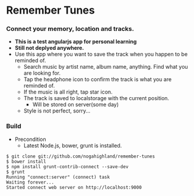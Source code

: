# Remember Tunes
### Connect your memory, location and tracks.
- **This is a test angularjs app for personal learning**
- **Still not deplyed anywhere.**
- Use this app where you want to save the track when you happen to be reminded of.
  - Search music by artist name, album name, anything. Find what you are looking for.
  - Tap the headphone icon to confirm the track is what you are reminded of.
  - If the music is all right, tap star icon.
  - The track is saved to localstorage with the current position.
    - Will be stored on server(some day)
  - Style is not perfect, sorry...

### Build
- Precondition
  - Latest Node.js, bower, grunt is installed.

```shell
$ git clone git://github.com/nogahighland/remember-tunes
$ bower install
$ npm install grunt-contrib-connect --save-dev
$ grunt
Running "connect:server" (connect) task
Waiting forever...
Started connect web server on http://localhost:9000
```
